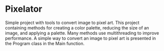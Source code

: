 # Pixelator
Simple project with tools to convert image to pixel art.
This project containing methods for creating a color palette, reducing the size of an image, and applying a palette. Many methods use multithreading to improve performance. A simple way to convert an image to pixel art is presented in the Program class in the Main function.
